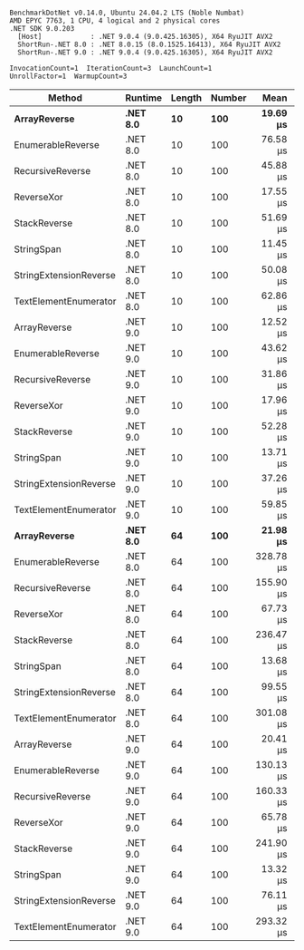 ```

BenchmarkDotNet v0.14.0, Ubuntu 24.04.2 LTS (Noble Numbat)
AMD EPYC 7763, 1 CPU, 4 logical and 2 physical cores
.NET SDK 9.0.203
  [Host]            : .NET 9.0.4 (9.0.425.16305), X64 RyuJIT AVX2
  ShortRun-.NET 8.0 : .NET 8.0.15 (8.0.1525.16413), X64 RyuJIT AVX2
  ShortRun-.NET 9.0 : .NET 9.0.4 (9.0.425.16305), X64 RyuJIT AVX2

InvocationCount=1  IterationCount=3  LaunchCount=1  
UnrollFactor=1  WarmupCount=3  

```
| Method                 | Runtime  | Length | Number | Mean      | Error     | StdDev    | Median     | Min        | Max       | Allocated |
|----------------------- |--------- |------- |------- |----------:|----------:|----------:|-----------:|-----------:|----------:|----------:|
| **ArrayReverse**           | **.NET 8.0** | **10**     | **100**    |  **19.69 μs** | **319.68 μs** | **17.523 μs** |  **10.109 μs** |   **9.046 μs** |  **39.91 μs** |  **10.09 KB** |
| EnumerableReverse      | .NET 8.0 | 10     | 100    |  76.58 μs | 294.95 μs | 16.167 μs |  70.260 μs |  64.519 μs |  94.95 μs |  25.72 KB |
| RecursiveReverse       | .NET 8.0 | 10     | 100    |  45.88 μs | 264.22 μs | 14.483 μs |  41.006 μs |  34.454 μs |  62.16 μs |  33.53 KB |
| ReverseXor             | .NET 8.0 | 10     | 100    |  17.55 μs | 177.62 μs |  9.736 μs |  14.247 μs |   9.889 μs |  28.50 μs |  10.09 KB |
| StackReverse           | .NET 8.0 | 10     | 100    |  51.69 μs | 280.77 μs | 15.390 μs |  42.980 μs |  42.629 μs |  69.46 μs |  31.19 KB |
| StringSpan             | .NET 8.0 | 10     | 100    |  11.45 μs | 157.67 μs |  8.642 μs |   6.582 μs |   6.341 μs |  21.43 μs |   5.41 KB |
| StringExtensionReverse | .NET 8.0 | 10     | 100    |  50.08 μs | 282.76 μs | 15.499 μs |  41.458 μs |  40.817 μs |  67.98 μs |  28.84 KB |
| TextElementEnumerator  | .NET 8.0 | 10     | 100    |  62.86 μs | 292.26 μs | 16.020 μs |  55.723 μs |  51.656 μs |  81.21 μs |  10.09 KB |
| ArrayReverse           | .NET 9.0 | 10     | 100    |  12.52 μs | 137.80 μs |  7.553 μs |  10.710 μs |   6.041 μs |  20.82 μs |  10.09 KB |
| EnumerableReverse      | .NET 9.0 | 10     | 100    |  43.62 μs |  83.26 μs |  4.564 μs |  41.737 μs |  40.294 μs |  48.82 μs |  17.91 KB |
| RecursiveReverse       | .NET 9.0 | 10     | 100    |  31.86 μs | 283.01 μs | 15.513 μs |  25.457 μs |  20.579 μs |  49.55 μs |  33.53 KB |
| ReverseXor             | .NET 9.0 | 10     | 100    |  17.96 μs | 194.02 μs | 10.635 μs |  14.181 μs |   9.733 μs |  29.97 μs |  10.09 KB |
| StackReverse           | .NET 9.0 | 10     | 100    |  52.28 μs | 265.27 μs | 14.540 μs |  44.077 μs |  43.687 μs |  69.06 μs |  31.19 KB |
| StringSpan             | .NET 9.0 | 10     | 100    |  13.71 μs | 208.47 μs | 11.427 μs |   7.915 μs |   6.351 μs |  26.88 μs |   5.41 KB |
| StringExtensionReverse | .NET 9.0 | 10     | 100    |  37.26 μs | 159.95 μs |  8.768 μs |  36.879 μs |  28.684 μs |  46.21 μs |  17.63 KB |
| TextElementEnumerator  | .NET 9.0 | 10     | 100    |  59.85 μs | 143.76 μs |  7.880 μs |  60.492 μs |  51.666 μs |  67.39 μs |  10.09 KB |
| **ArrayReverse**           | **.NET 8.0** | **64**     | **100**    |  **21.98 μs** | **333.20 μs** | **18.264 μs** |  **11.751 μs** |  **11.130 μs** |  **43.07 μs** |  **30.41 KB** |
| EnumerableReverse      | .NET 8.0 | 64     | 100    | 328.78 μs | 488.37 μs | 26.769 μs | 337.819 μs | 298.656 μs | 349.85 μs |  59.31 KB |
| RecursiveReverse       | .NET 8.0 | 64     | 100    | 155.90 μs | 157.70 μs |  8.644 μs | 151.618 μs | 150.226 μs | 165.84 μs | 560.88 KB |
| ReverseXor             | .NET 8.0 | 64     | 100    |  67.73 μs | 284.02 μs | 15.568 μs |  61.300 μs |  56.410 μs |  85.48 μs |  30.41 KB |
| StackReverse           | .NET 8.0 | 64     | 100    | 236.47 μs | 511.38 μs | 28.030 μs | 241.380 μs | 206.314 μs | 261.73 μs |  88.22 KB |
| StringSpan             | .NET 8.0 | 64     | 100    |  13.68 μs | 194.83 μs | 10.679 μs |   7.665 μs |   7.364 μs |  26.01 μs |  15.56 KB |
| StringExtensionReverse | .NET 8.0 | 64     | 100    |  99.55 μs | 644.17 μs | 35.309 μs |  79.528 μs |  78.806 μs | 140.32 μs |  68.69 KB |
| TextElementEnumerator  | .NET 8.0 | 64     | 100    | 301.08 μs | 283.56 μs | 15.543 μs | 303.104 μs | 284.620 μs | 315.51 μs |  20.25 KB |
| ArrayReverse           | .NET 9.0 | 64     | 100    |  20.41 μs | 345.61 μs | 18.944 μs |   9.829 μs |   9.117 μs |  42.28 μs |  30.41 KB |
| EnumerableReverse      | .NET 9.0 | 64     | 100    | 130.13 μs | 286.70 μs | 15.715 μs | 128.610 μs | 115.235 μs | 146.55 μs |  38.22 KB |
| RecursiveReverse       | .NET 9.0 | 64     | 100    | 160.33 μs | 333.53 μs | 18.282 μs | 157.044 μs | 143.919 μs | 180.04 μs | 560.88 KB |
| ReverseXor             | .NET 9.0 | 64     | 100    |  65.78 μs | 182.92 μs | 10.027 μs |  60.412 μs |  59.590 μs |  77.35 μs |  30.41 KB |
| StackReverse           | .NET 9.0 | 64     | 100    | 241.90 μs | 678.42 μs | 37.186 μs | 248.768 μs | 201.762 μs | 275.18 μs |  88.22 KB |
| StringSpan             | .NET 9.0 | 64     | 100    |  13.32 μs | 195.89 μs | 10.737 μs |   7.303 μs |   6.944 μs |  25.72 μs |  15.56 KB |
| StringExtensionReverse | .NET 9.0 | 64     | 100    |  76.11 μs | 266.72 μs | 14.620 μs |  68.928 μs |  66.474 μs |  92.93 μs |  38.22 KB |
| TextElementEnumerator  | .NET 9.0 | 64     | 100    | 293.32 μs | 137.36 μs |  7.529 μs | 296.393 μs | 284.741 μs | 298.83 μs |  20.25 KB |
